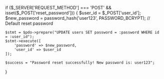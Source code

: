 
if ($_SERVER['REQUEST_METHOD'] === 'POST' && isset($_POST['reset_password'])) {
    $user_id = $_POST['user_id'];
    $new_password = password_hash('user123', PASSWORD_BCRYPT); // Default reset password

    $stmt = $pdo->prepare("UPDATE users SET password = :password WHERE id = :user_id");
    $stmt->execute([
        'password' => $new_password,
        'user_id' => $user_id
    ]);

    $success = "Password reset successfully! New password is: user123";
}